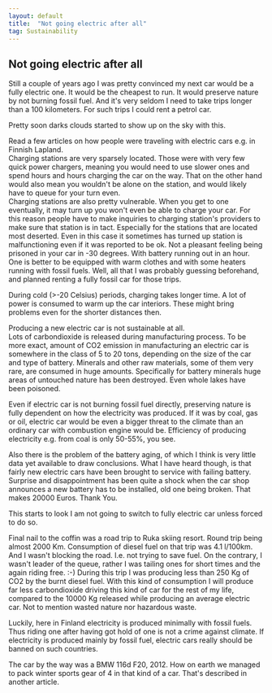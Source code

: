 ```yaml
---
layout: default
title:  "Not going electric after all"
tag: Sustainability
---
```


## Not going electric after all

Still a couple of years ago I was pretty convinced my next car would be a fully electric one. It would be the cheapest to run. It would preserve nature by not burning fossil fuel. And it's very seldom I need to take trips longer than a 100 kilometers. For such trips I could rent a petrol car.

Pretty soon darks clouds started to show up on the sky with this.

Read a few articles on how people were traveling with electric cars e.g. in Finnish Lapland.  
Charging stations are very sparsely located. Those were with very few quick power chargers, meaning you would need to use slower ones and spend hours and hours charging the car on the way. That on the other hand would also mean you wouldn't be alone on the station, and would likely have to queue for your turn even.  
Charging stations are also pretty vulnerable. When you get to one eventually, it may turn up you won't even be able to charge your car. For this reason people have to make inquiries to charging station's providers to make sure that station is in tact. Especially for the stations that are located most deserted. Even in this case it sometimes has turned up station is malfunctioning even if it was reported to be ok. Not a pleasant feeling being prisoned in your car in -30 degrees. With battery running out in an hour. One is better to be equipped with warm clothes and with some heaters running with fossil fuels.
Well, all that I was probably guessing beforehand, and planned renting a fully fossil car for those trips.

During cold (>-20 Celsius) periods, charging takes longer time. A lot of power is consumed to warm up the car interiors. These might bring problems even for the shorter distances then.

Producing a new electric car is not sustainable at all.  
Lots of carbondioxide is released during manufacturing process. To be more exact, amount of CO2 emission in manufacturing an electric car is somewhere in the class of 5 to 20 tons, depending on the size of the car and type of battery.
Minerals and other raw materials, some of them very rare, are consumed in huge amounts. Specifically for battery minerals huge areas of untouched nature has been destroyed. Even whole lakes have been poisoned.

Even if electric car is not burning fossil fuel directly, preserving nature is fully dependent on how the electricity was produced. If it was by coal, gas or oil, electric car would be even a bigger threat to the climate than an ordinary car with combustion engine would be. Efficiency of producing electricity e.g. from coal is only 50-55%, you see.

Also there is the problem of the battery aging, of which I think is very little data yet available to draw conclusions. What I have heard though, is that fairly new electric cars have been brought to service with failing battery. Surprise and disappointment has been quite a shock when the car shop announces a new battery has to be installed, old one being broken. That makes 20000 Euros. Thank You.

This starts to look I am not going to switch to fully electric car unless forced to do so.

Final nail to the coffin was a road trip to Ruka skiing resort. Round trip being almost 2000 Km. Consumption of diesel fuel on that trip was 4.1 l/100km. And I wasn't blocking the road. I.e. not trying to save fuel. On the contrary, I wasn't leader of the queue, rather I was tailing ones for short times and the again riding free. :-)
During this trip I was producing less than 250 Kg of CO2 by the burnt diesel fuel.
With this kind of consumption I will produce far less carbondioxide driving this kind of car for the rest of my life, compared to the 10000 Kg released while producing an average electric car. Not to mention wasted nature nor hazardous waste.

Luckily, here in Finland electricity is produced minimally with fossil fuels. Thus riding one after having got hold of one is not a crime against climate. If electricity is produced mainly by fossil fuel, electric cars really should be banned on such countries.

The car by the way was a BMW 116d F20, 2012. How on earth we managed to pack winter sports gear of 4 in that kind of a car. That's described in another article.




